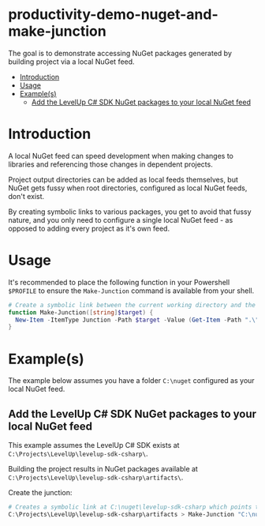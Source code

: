 # productivity-demo-nuget-and-make-junction<!-- omit in toc -->

The goal is to demonstrate accessing NuGet packages generated by building project via a local NuGet feed.

- [Introduction](#introduction)
- [Usage](#usage)
- [Example(s)](#examples)
  - [Add the LevelUp C# SDK NuGet packages to your local NuGet feed](#add-the-levelup-c-sdk-nuget-packages-to-your-local-nuget-feed)

# Introduction

A local NuGet feed can speed development when making changes to libraries and referencing those changes in dependent projects.  

Project output directories can be added as local feeds themselves, but NuGet gets fussy when root directories, configured as local NuGet feeds, don't exist. 

By creating symbolic links to various packages, you get to avoid that fussy nature, and you only need to configure a single local NuGet feed - as opposed to adding every project as it's own feed.

# Usage
It's recommended to place the following function in your Powershell `$PROFILE` to ensure the `Make-Junction` command is available from your shell.

```powershell
# Create a symbolic link between the current working directory and the target directory
function Make-Junction([string]$target) {
  New-Item -ItemType Junction -Path $target -Value (Get-Item -Path ".\").FullName
}
```

# Example(s)
The example below assumes you have a folder `C:\nuget` configured as your local NuGet feed.

## Add the LevelUp C# SDK NuGet packages to your local NuGet feed
This example assumes the LevelUp C# SDK exists at `C:\Projects\LevelUp\levelup-sdk-csharp\`.

Building the project results in NuGet packages available at `C:\Projects\LevelUp\levelup-sdk-csharp\artifacts\`.

Create the junction:

```powershell
# Creates a symbolic link at C:\nuget\levelup-sdk-csharp which points to the current working directory
C:\Projects\LevelUp\levelup-sdk-csharp\artifacts > Make-Junction "C:\nuget\levelup-sdk-csharp"
```

